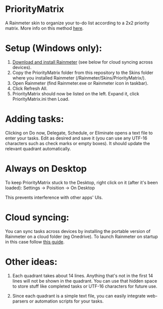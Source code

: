 # PriorityMatrix
A Rainmeter skin to organize your to-do list according to a 2x2 priority matrix. More info on this method [here](https://en.wikipedia.org/wiki/Time_management#The_Eisenhower_Method).

# Setup (Windows only):
1. [Download and install Rainmeter](https://www.rainmeter.net) (see below for cloud syncing across devices).
2. Copy the PriorityMatrix folder from this repository to the Skins folder where you installed Rainmeter (/Rainmeter/Skins/PriorityMatrix/).
3. Open Rainmeter (find Rainmeter.exe or Rainmeter icon in taskbar).
4. Click Refresh All.
5. PriorityMatrix should now be listed on the left. Expand it, click PriorityMatrix.ini then Load.

# Adding tasks:
Clicking on Do now, Delegate, Schedule, or Eliminate opens a text file to enter your tasks. Edit as desired and save it (you can use any UTF-16 characters such as check marks or empty boxes). It should update the relevant quadrant automatically. 

# Always on Desktop
To keep PriorityMatrix stuck to the Desktop, right click on it (after it's been loaded): Settings -> Poisition -> On Desktop

This prevents interference with other apps' UIs.

# Cloud syncing:
You can sync tasks across devices by installing the portable version of Rainmeter on a cloud folder (eg Onedrive). To launch Rainmeter on startup in this case follow [this guide](https://www.howtogeek.com/208224/how-to-add-programs-files-and-folders-to-system-startup-in-windows-8.1).

# Other ideas:
1. Each quadrant takes about 14 lines. Anything that's not in the first 14 lines will not be shown in the quadrant. You can use that hidden space to store stuff like completed tasks or UTF-16 characters for future use.

2. Since each quadrant is a simple text file, you can easily integrate web-parsers or automation scripts for your tasks.
